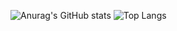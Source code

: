 ![Anurag's GitHub stats](https://github-readme-stats-amber-five-16.vercel.app/api?username=Mike-SDG22A&show_icons=true&theme=tokyonight)
![Top Langs](https://github-readme-stats-amber-five-16.vercel.app/api/top-langs/?username=Mike-SDG22A&show_icons=true&theme=tokyonight)
